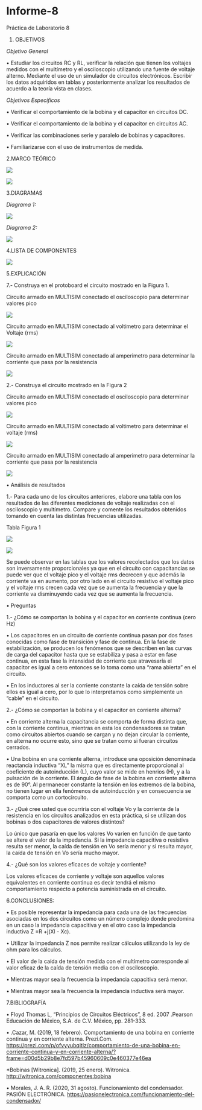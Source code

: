 # Informe-8
Práctica de Laboratorio 8

1. OBJETIVOS

_Objetivo General_

• Estudiar los circuitos RC y RL, verificar la relación que tienen los voltajes medidos con el multímetro y el osciloscopio utilizando una fuente de voltaje alterno. Mediante el uso de un simulador de circuitos electrónicos. Escribir los datos adquiridos  en tablas y posteriormente analizar los resultados de acuerdo a la teoría vista en clases.


_Objetivos Específicos_

• Verificar el comportamiento de la bobina y el capacitor en circuitos DC. 

• Verificar el comportamiento de la bobina y el capacitor en circuitos AC. 

• Verificar las combinaciones serie y paralelo de bobinas y capacitores. 

• Familiarizarse con el uso de instrumentos de medida.

2.MARCO TEÓRICO

![](img/marco1.jpg)

![](img/marco2.jpg)

3.DIAGRAMAS

_Diagrama 1:_

![](img/diagrama1.jpg)

_Diagrama 2:_

![](img/diagrama2.jpg)

4.LISTA DE COMPONENTES

![](img/componentes.jpg)

5.EXPLICACIÓN 

7.- Construya en el protoboard el circuito mostrado en la Figura 1.

Circuito  armado en MULTISIM conectado el osciloscopio para determinar valores pico

![](https://github.com/andressanttos/Informe-8/blob/main/img/circuito1.png)

Circuito armado en MULTISIM conectado al voltimetro para determinar el Voltaje (rms)

![](https://github.com/andressanttos/Informe-8/blob/main/img/circuito1.1.png)

Circuito armado en MULTISIM conectado al amperimetro para determinar la corriente que pasa por la resistencia

![](https://github.com/andressanttos/Informe-8/blob/main/img/circuito1.2.png)

2.- Construya el circuito mostrado en la Figura 2

Circuito armado en MULTISIM conectado el osciloscopio para determinar valores pico

![](https://github.com/andressanttos/Informe-8/blob/main/img/circuito2.png)

Circuito armado en MULTISIM conectado al voltimetro para determinar el voltaje (rms)

![](https://github.com/andressanttos/Informe-8/blob/main/img/circuito2.1.png)

Circuito armado en MULTISIM conectado al amperimetro para determinar la corriente que pasa por la resistencia

![](https://github.com/andressanttos/Informe-8/blob/main/img/circuito2.2.png)

•	Análisis de resultados

1.- Para cada uno de los circuitos anteriores, elabore una tabla con los resultados de las
diferentes mediciones de voltaje realizadas con el osciloscopio y multímetro. Compare y
comente los resultados obtenidos tomando en cuenta las distintas frecuencias utilizadas.

Tabla Figura 1

![](https://github.com/andressanttos/Informe-8/blob/main/img/tabla1.png)

![](https://github.com/andressanttos/Informe-8/blob/main/img/tabla2.png)

Se puede observar en las tablas que los valores recolectados que los datos son inversamente proporcionales ya que en el circuito con capacitancias  se puede ver que el voltaje  pico y el voltaje rms decrecen y que además la corriente va en aumento, por otro lado en el circuito resistivo el voltaje pico y el voltaje rms  crecen cada vez que se aumenta la frecuencia  y que la corriente  va disminuyendo cada vez que se aumenta la frecuencia.

•	Preguntas

1.- ¿Cómo se comportan la bobina y el capacitor en corriente continua (cero Hz)

•	Los capacitores en un circuito de corriente continua pasan por dos fases conocidas como fase de transición y fase de continua.  En la fase de estabilización, se producen los fenómenos que se describen en las curvas de carga del capacitor hasta que se estabiliza y pasa a estar en fase continua, en esta fase la intensidad de corriente que atravesaría el capacitor es igual a cero entonces se lo toma como una “rama abierta” en el circuito.

•	En los inductores al ser la corriente constante la caída de tensión sobre ellos es igual a cero, por lo que lo interpretamos como simplemente un “cable” en el circuito.

2.- ¿Cómo se comportan la bobina y el capacitor en corriente alterna?

•	En corriente alterna la capacitancia se comporta de forma distinta que, con la corriente continua, mientras en esta los condensadores se tratan como circuitos abiertos cuando se cargan y no dejan circular la corriente, en alterna no ocurre esto, sino que se tratan como si fueran circuitos cerrados.

•	Una   bobina   en   una   corriente alterna, introduce   una   oposición denominada   reactancia   inductiva “XL” la   misma   que   es directamente   proporcional   al coeficiente   de   autoinducción (L), cuyo valor se mide en henrios (H), y a la pulsación de la corriente. El ángulo   de   fase   de   la   bobina   en corriente alterna es de 90°. Al   permanecer   constante   la tensión   en   los   extremos   de   la bobina, no   tienen   lugar   en   ella fenómenos de autoinducción y en consecuencia   se   comporta   como un cortocircuito. 


3.- ¿Qué cree usted que ocurriría con el voltaje Vo y la corriente de la resistencia en los
circuitos analizados en esta práctica, si se utilizan dos bobinas o dos capacitores de valores
distintos?

Lo único que pasaría en que los valores Vo varíen en función de que tanto se altere el valor de la impedancia.
Si la impedancia capacitiva o resistiva resulta ser menor, la caída de tensión en Vo sería menor y si resulta mayor, la caída de tensión en Vo sería mucho mayor.


4.- ¿Qué son los valores eficaces de voltaje y corriente?

Los valores eficaces de corriente y voltaje son aquellos valores equivalentes en corriente continua es decir tendrá el mismo comportamiento respecto a potencia suministrada en el circuito.

6.CONCLUSIONES:

•	Es posible representar la impedancia para cada una de las frecuencias asociadas en los  dos  circuitos  como  un  número  complejo  donde  predomina  en  un  caso  la impedancia capacitiva y en el otro caso la impedancia inductiva Z =R +j(Xl - Xc).  

• Utilizar la impedancia Z nos permite realizar cálculos utilizando la ley de ohm para los cálculos. 
 
• El valor de la caída de tensión medida con el multímetro corresponde al valor eficaz de la caída de tensión media con el osciloscopio. 
 
• Mientras mayor sea la frecuencia la impedancia capacitiva será menor. 
 
• Mientras mayor sea la frecuencia la impedancia inductiva será mayor.

 
7.BIBLIOGRAFÍA

• Floyd Thomas L, “Principios de Circuitos Eléctricos”, 8 ed. 2007 .Pearson Educación de México, S.A. de C.V. México, pp. 281-333.

• .Cazar, M. (2019, 18 febrero). Comportamiento de una bobina en corriente continua y en corriente alterna. Prezi.Com. https://prezi.com/p/ofvyyubqitlz/comportamiento-de-una-bobina-en-corriente-continua-y-en-corriente-alterna/?frame=d00d5b29b8e7fd597b45960609c0e460377e46ea

*Bobinas [Witronica]. (2019, 25 enero). Witronica. http://witronica.com/componentes:bobina

• Morales, J. A. R. (2020, 31 agosto). Funcionamiento del condensador. PASIÓN ELECTRÓNICA. https://pasionelectronica.com/funcionamiento-del-condensador/

